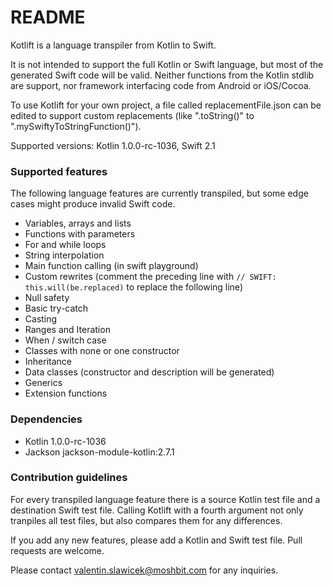 # README #

Kotlift is a language transpiler from Kotlin to Swift.

It is not intended to support the full Kotlin or Swift language, but most of the generated Swift code will be valid. Neither functions from the Kotlin stdlib are support, nor framework interfacing code from Android or iOS/Cocoa.

To use Kotlift for your own project, a file called replacementFile.json can be edited to support custom replacements (like ".toString()" to ".mySwiftyToStringFunction()").

Supported versions: Kotlin 1.0.0-rc-1036, Swift 2.1

### Supported features ###

The following language features are currently transpiled, but some edge cases might produce invalid Swift code.

* Variables, arrays and lists
* Functions with parameters
* For and while loops
* String interpolation
* Main function calling (in swift playground)
* Custom rewrites (comment the preceding line with `// SWIFT: this.will(be.replaced)` to replace the following line)
* Null safety
* Basic try-catch
* Casting
* Ranges and Iteration
* When / switch case
* Classes with none or one constructor
* Inheritance
* Data classes (constructor and description will be generated)
* Generics
* Extension functions

### Dependencies ###

* Kotlin 1.0.0-rc-1036
* Jackson jackson-module-kotlin:2.7.1

### Contribution guidelines ###

For every transpiled language feature there is a source Kotlin test file and a destination Swift test file. Calling Kotlift with a fourth argument not only tranpiles all test files, but also compares them for any differences. 

If you add any new features, please add a Kotlin and Swift test file. Pull requests are welcome.

Please contact valentin.slawicek@moshbit.com for any inquiries.